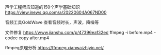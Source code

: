 
声学工程师应知道的150个声学基础知识
https://view.inews.qq.com/a/20220604A067ND00

音频工具GoldWave
查看音频时长，声波，降噪等



文件修复  https://www.jianshu.com/p/47396ea132ed
ffmpeg -i before.mp4 -codec copy after.mp4

ffmpeg原理分析
https://ffmpeg.xianwaizhiyin.net/